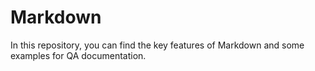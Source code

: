 # Markdown

In this repository, you can find the key features of Markdown and some examples for QA documentation.
